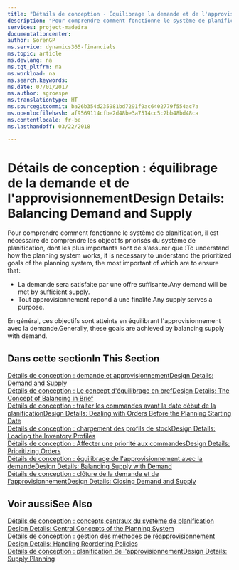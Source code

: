 ```yaml
---
title: "Détails de conception - Équilibrage la demande et de l'approvisionnement | Microsoft Docs"
description: "Pour comprendre comment fonctionne le système de planification, il est nécessaire de comprendre les objectifs priorisés du système de planification, dont les plus importants sont de s'assurer que toute demande est satisfaite par suffisamment d'approvisionnement et n'importe quel approvisionnement atteint un but."
services: project-madeira
documentationcenter: 
author: SorenGP
ms.service: dynamics365-financials
ms.topic: article
ms.devlang: na
ms.tgt_pltfrm: na
ms.workload: na
ms.search.keywords: 
ms.date: 07/01/2017
ms.author: sgroespe
ms.translationtype: HT
ms.sourcegitcommit: ba26b354d235981bd7291f9ac6402779f554ac7a
ms.openlocfilehash: af9569114cfbe2d48be3a7514cc5c2bb48bd48ca
ms.contentlocale: fr-be
ms.lasthandoff: 03/22/2018

---
```

# <a name="design-details-balancing-demand-and-supply"></a><span data-ttu-id="fa6ed-103">Détails de conception : équilibrage de la demande et de l'approvisionnement</span><span class="sxs-lookup"><span data-stu-id="fa6ed-103">Design Details: Balancing Demand and Supply</span></span>
<span data-ttu-id="fa6ed-104">Pour comprendre comment fonctionne le système de planification, il est nécessaire de comprendre les objectifs priorisés du système de planification, dont les plus importants sont de s'assurer que :</span><span class="sxs-lookup"><span data-stu-id="fa6ed-104">To understand how the planning system works, it is necessary to understand the prioritized goals of the planning system, the most important of which are to ensure that:</span></span>  

- <span data-ttu-id="fa6ed-105">La demande sera satisfaite par une offre suffisante.</span><span class="sxs-lookup"><span data-stu-id="fa6ed-105">Any demand will be met by sufficient supply.</span></span>  
- <span data-ttu-id="fa6ed-106">Tout approvisionnement répond à une finalité.</span><span class="sxs-lookup"><span data-stu-id="fa6ed-106">Any supply serves a purpose.</span></span>  

 <span data-ttu-id="fa6ed-107">En général, ces objectifs sont atteints en équilibrant l'approvisionnement avec la demande.</span><span class="sxs-lookup"><span data-stu-id="fa6ed-107">Generally, these goals are achieved by balancing supply with demand.</span></span>  

## <a name="in-this-section"></a><span data-ttu-id="fa6ed-108">Dans cette section</span><span class="sxs-lookup"><span data-stu-id="fa6ed-108">In This Section</span></span>  
[<span data-ttu-id="fa6ed-109">Détails de conception : demande et approvisionnement</span><span class="sxs-lookup"><span data-stu-id="fa6ed-109">Design Details: Demand and Supply</span></span>](design-details-demand-and-supply.md)  
[<span data-ttu-id="fa6ed-110">Détails de conception : Le concept d'équilibrage en bref</span><span class="sxs-lookup"><span data-stu-id="fa6ed-110">Design Details: The Concept of Balancing in Brief</span></span>](design-details-the-concept-of-balancing-in-brief.md)  
[<span data-ttu-id="fa6ed-111">Détails de conception : traiter les commandes avant la date début de la planification</span><span class="sxs-lookup"><span data-stu-id="fa6ed-111">Design Details: Dealing with Orders Before the Planning Starting Date</span></span>](design-details-dealing-with-orders-before-the-planning-starting-date.md)  
[<span data-ttu-id="fa6ed-112">Détails de conception : chargement des profils de stock</span><span class="sxs-lookup"><span data-stu-id="fa6ed-112">Design Details: Loading the Inventory Profiles</span></span>](design-details-loading-the-inventory-profiles.md)  
[<span data-ttu-id="fa6ed-113">Détails de conception : Affecter une priorité aux commandes</span><span class="sxs-lookup"><span data-stu-id="fa6ed-113">Design Details: Prioritizing Orders</span></span>](design-details-prioritizing-orders.md)  
[<span data-ttu-id="fa6ed-114">Détails de conception : équilibrage de l'approvisionnement avec la demande</span><span class="sxs-lookup"><span data-stu-id="fa6ed-114">Design Details: Balancing Supply with Demand</span></span>](design-details-balancing-supply-with-demand.md)  
[<span data-ttu-id="fa6ed-115">Détails de conception : clôture de la demande et de l'approvisionnement</span><span class="sxs-lookup"><span data-stu-id="fa6ed-115">Design Details: Closing Demand and Supply</span></span>](design-details-closing-demand-and-supply.md)  

## <a name="see-also"></a><span data-ttu-id="fa6ed-116">Voir aussi</span><span class="sxs-lookup"><span data-stu-id="fa6ed-116">See Also</span></span>  
 <span data-ttu-id="fa6ed-117">[Détails de conception : concepts centraux du système de planification](design-details-central-concepts-of-the-planning-system.md) </span><span class="sxs-lookup"><span data-stu-id="fa6ed-117">[Design Details: Central Concepts of the Planning System](design-details-central-concepts-of-the-planning-system.md) </span></span>  
 <span data-ttu-id="fa6ed-118">[Détails de conception : gestion des méthodes de réapprovisionnement](design-details-handling-reordering-policies.md) </span><span class="sxs-lookup"><span data-stu-id="fa6ed-118">[Design Details: Handling Reordering Policies](design-details-handling-reordering-policies.md) </span></span>  
 [<span data-ttu-id="fa6ed-119">Détails de conception : planification de l'approvisionnement</span><span class="sxs-lookup"><span data-stu-id="fa6ed-119">Design Details: Supply Planning</span></span>](design-details-supply-planning.md)


